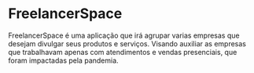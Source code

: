 # FreelancerSpace
FreelancerSpace é uma aplicação que irá agrupar varias empresas que desejam divulgar seus produtos e serviços. Visando auxiliar as empresas que trabalhavam apenas com atendimentos e vendas presenciais, que foram impactadas pela pandemia.
